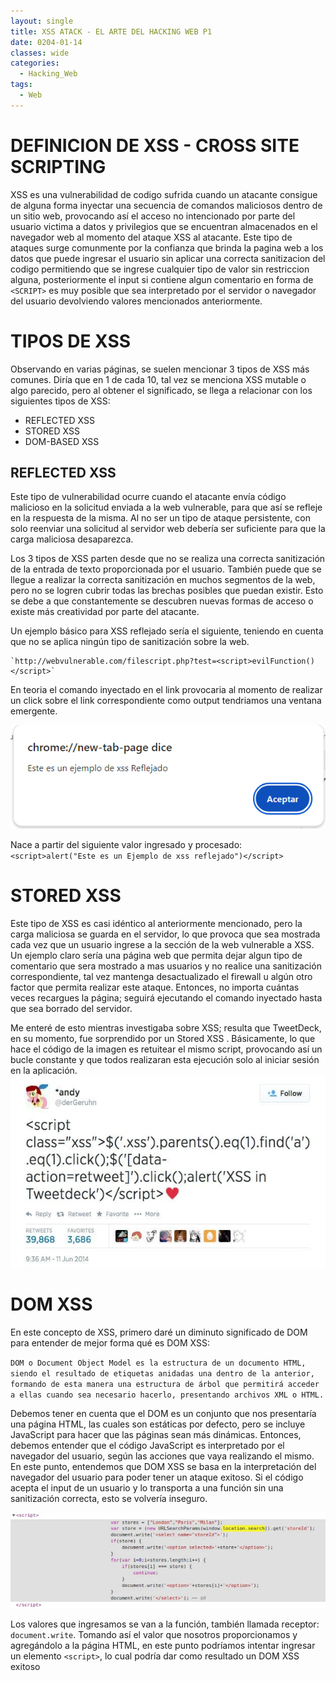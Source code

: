 ```yaml
---
layout: single
title: XSS ATACK - EL ARTE DEL HACKING WEB P1
date: 0204-01-14
classes: wide
categories:
  - Hacking_Web
tags:
  - Web
---
```

# DEFINICION DE XSS - CROSS SITE SCRIPTING

XSS es una vulnerabilidad de codigo sufrida cuando un atacante consigue de alguna forma inyectar una secuencia de comandos maliciosos dentro de un sitio web, provocando así el acceso no intencionado por parte del usuario victima a datos y privilegios que se encuentran almacenados en el navegador web al momento del ataque XSS al atacante. Este tipo de ataques surge comunmente por la confianza que brinda la pagina web a los datos que puede ingresar el usuario sin aplicar una correcta sanitizacion del codigo permitiendo que se ingrese cualquier tipo de valor sin restriccion alguna, posteriormente el input si contiene algun comentario en forma de `<SCRIPT>` es muy posible que sea interpretado por el servidor o navegador del usuario devolviendo valores mencionados anteriormente.

# TIPOS DE XSS 

Observando en varias páginas, se suelen mencionar 3 tipos de XSS más comunes. Diría que en 1 de cada 10, tal vez se menciona XSS mutable o algo parecido, pero al obtener el significado, se llega a relacionar con los siguientes tipos de XSS:

- REFLECTED XSS
- STORED XSS
- DOM-BASED XSS


## REFLECTED XSS

Este tipo de vulnerabilidad ocurre cuando el atacante envía código malicioso en la solicitud enviada a la web vulnerable, para que así se refleje en la respuesta de la misma. Al no ser un tipo de ataque persistente, con solo reenviar una solicitud al servidor web debería ser suficiente para que la carga maliciosa desaparezca.

Los 3 tipos de XSS parten desde que no se realiza una correcta sanitización de la entrada de texto proporcionada por el usuario. También puede que se llegue a realizar la correcta sanitización en muchos segmentos de la web, pero no se logren cubrir todas las brechas posibles que puedan existir. Esto se debe a que constantemente se descubren nuevas formas de acceso o existe más creatividad por parte del atacante.

Un ejemplo básico para XSS reflejado sería el siguiente, teniendo en cuenta que no se aplica ningún tipo de sanitización sobre la web.

	`http://webvulnerable.com/filescript.php?test=<script>evilFunction()</script>`

En teoria el comando inyectado en el link provocaria al momento de realizar un click sobre el link correspondiente como output tendriamos una ventana emergente.

![](/assets/images/FOTOS_xss_attack/Reflected-xss.png)


Nace a partir del siguiente valor ingresado y procesado: `<script>alert("Este es un Ejemplo de xss reflejado")</script>` 

# STORED XSS

Este tipo de XSS es casi idéntico al anteriormente mencionado, pero la carga maliciosa se guarda en el servidor, lo que provoca que sea mostrada cada vez que un usuario ingrese a la sección de la web vulnerable a XSS. Un ejemplo claro sería una página web que permita dejar algun tipo de comentario que sera mostrado a mas usuarios y no realice una sanitización correspondiente, tal vez mantenga desactualizado el firewall u algún otro factor que permita realizar este ataque. Entonces, no importa cuántas veces recargues la página; seguirá ejecutando el comando inyectado hasta que sea borrado del servidor.

Me enteré de esto mientras investigaba sobre XSS; resulta que TweetDeck, en su momento, fue sorprendido por un Stored  XSS . Básicamente, lo que hace el código de la imagen es retuitear el mismo script, provocando así un bucle constante y que todos realizaran esta ejecución solo al iniciar sesión en la aplicación.
![](/assets/images/FOTOS_xss_attack/xss-Stored.png)

# DOM XSS

En este concepto de XSS, primero daré un diminuto significado de DOM para entender de mejor forma qué es DOM XSS:

`DOM o Document Object Model es la estructura de un documento HTML, siendo el resultado de etiquetas anidadas una dentro de la anterior, formando de esta manera una estructura de árbol que permitirá acceder a ellas cuando sea necesario hacerlo, presentando archivos XML o HTML.`

Debemos tener en cuenta que el DOM es un conjunto que nos presentaría una página HTML, las cuales son estáticas por defecto, pero se incluye JavaScript para hacer que las páginas sean más dinámicas. Entonces, debemos entender que el código JavaScript es interpretado por el navegador del usuario, según las acciones que vaya realizando el mismo. En este punto, entendemos que DOM XSS se basa en la interpretación del navegador del usuario para poder tener un ataque exitoso. Si el código acepta el input de un usuario y lo transporta a una función sin una sanitización correcta, esto se volvería inseguro.

![](/assets/images/FOTOS_xss_attack/DOM-xss.png)


Los valores que ingresamos se van a la función, también llamada receptor: `document.write`. Tomando así el valor que nosotros proporcionamos y agregándolo a la página HTML, en este punto podríamos intentar ingresar un elemento `<script>`, lo cual podría dar como resultado un DOM XSS exitoso


